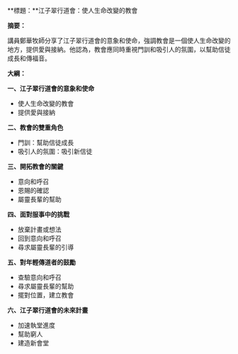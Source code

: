 **標題：**江子翠行道會：使人生命改變的教會

**摘要：**

講員鄭華牧師分享了江子翠行道會的意象和使命，強調教會是一個使人生命改變的地方，提供愛與接納。他認為，教會應同時重視門訓和吸引人的氛圍，以幫助信徒成長和傳福音。

**大綱：**

**一、江子翠行道會的意象和使命**
* 使人生命改變的教會
* 提供愛與接納

**二、教會的雙重角色**
* 門訓：幫助信徒成長
* 吸引人的氛圍：吸引新信徒

**三、開拓教會的關鍵**
* 意向和呼召
* 恩賜的確認
* 屬靈長輩的幫助

**四、面對服事中的挑戰**
* 放棄計畫或想法
* 回到意向和呼召
* 尋求屬靈長輩的引導

**五、對年輕傳道者的鼓勵**
* 查驗意向和呼召
* 尋求屬靈長輩的幫助
* 擺對位置，建立教會

**六、江子翠行道會的未來計畫**
* 加速執堂進度
* 幫助窮人
* 建造新會堂